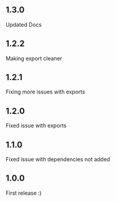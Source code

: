## 1.3.0
Updated Docs

## 1.2.2
Making export cleaner

## 1.2.1
Fixing more issues with exports

## 1.2.0
Fixed issue with exports

## 1.1.0
Fixed issue with dependencies not added

## 1.0.0
First release :)